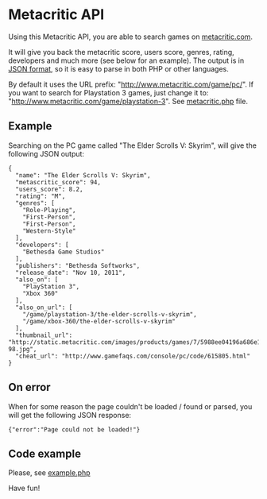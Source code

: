 Metacritic API
==============
Using this Metacritic API, you are able to search games on [metacritic.com](http://www.metacritic.com).

It will give you back the metacritic score, users score, genres, rating, developers and much more (see below for an example).
The output is in [JSON format](http://us.php.net/manual/en/function.json-decode.php), so it is easy to parse in both PHP or other languages.

By default it uses the URL prefix: "http://www.metacritic.com/game/pc/". If you want to search for Playstation 3 games, just change it to:
"http://www.metacritic.com/game/playstation-3". See [metacritic.php](metacritic.php) file.


Example
-------
Searching on the PC game called "The Elder Scrolls V: Skyrim", 
will give the following JSON output:

```
{
  "name": "The Elder Scrolls V: Skyrim",
  "metascritic_score": 94,
  "users_score": 8.2,
  "rating": "M",
  "genres": [
    "Role-Playing",
    "First-Person",
    "First-Person",
    "Western-Style"
  ],
  "developers": [
    "Bethesda Game Studios"
  ],
  "publishers": "Bethesda Softworks",
  "release_date": "Nov 10, 2011",
  "also_on": [
    "PlayStation 3",
    "Xbox 360"
  ],
  "also_on_url": [
    "/game/playstation-3/the-elder-scrolls-v-skyrim",
    "/game/xbox-360/the-elder-scrolls-v-skyrim"
  ],
  "thumbnail_url": "http://static.metacritic.com/images/products/games/7/5988ee04196a686e107b46174f94a3ae-98.jpg",
  "cheat_url": "http://www.gamefaqs.com/console/pc/code/615805.html"
}
```

On error
--------
When for some reason the page couldn't be loaded / found or parsed, you will get the following JSON response:

```
{"error":"Page could not be loaded!"}
```

Code example
------------
Please, see [example.php](example.php)

Have fun!

